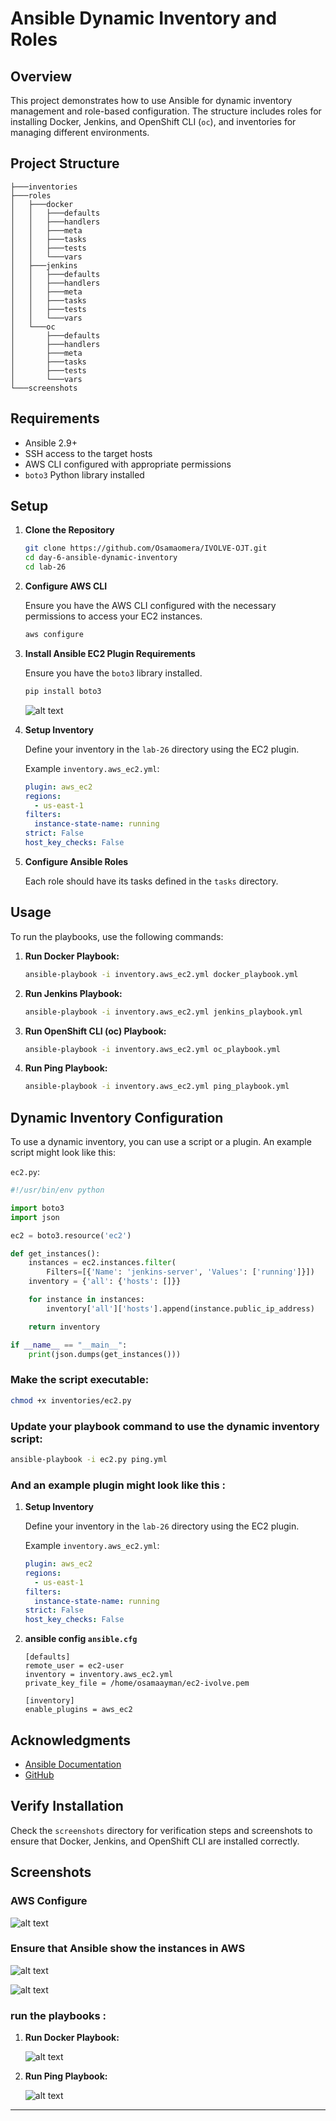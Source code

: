 # Ansible Dynamic Inventory and Roles

## Overview

This project demonstrates how to use Ansible for dynamic inventory management and role-based configuration. The structure includes roles for installing Docker, Jenkins, and OpenShift CLI (`oc`), and inventories for managing different environments.

## Project Structure

```
├───inventories
├───roles
│   ├───docker
│   │   ├───defaults
│   │   ├───handlers
│   │   ├───meta
│   │   ├───tasks
│   │   ├───tests
│   │   └───vars
│   ├───jenkins
│   │   ├───defaults
│   │   ├───handlers
│   │   ├───meta
│   │   ├───tasks
│   │   ├───tests
│   │   └───vars
│   └───oc
│       ├───defaults
│       ├───handlers
│       ├───meta
│       ├───tasks
│       ├───tests
│       └───vars
└───screenshots
```


## Requirements

- Ansible 2.9+
- SSH access to the target hosts
- AWS CLI configured with appropriate permissions
- `boto3` Python library installed

## Setup

1. **Clone the Repository**

   ```sh
   git clone https://github.com/Osamaomera/IVOLVE-OJT.git
   cd day-6-ansible-dynamic-inventory
   cd lab-26
   ```

2. **Configure AWS CLI**

   Ensure you have the AWS CLI configured with the necessary permissions to access your EC2 instances.

   ```sh
   aws configure
   ```

3. **Install Ansible EC2 Plugin Requirements**

   Ensure you have the `boto3` library installed.

   ```sh
   pip install boto3
   ```
   ![alt text](screenshots/install.png)

4. **Setup Inventory**

   Define your inventory in the `lab-26` directory using the EC2 plugin.

   Example `inventory.aws_ec2.yml`:

   ```yaml
   plugin: aws_ec2
   regions:
     - us-east-1
   filters:
     instance-state-name: running
   strict: False
   host_key_checks: False
   ```

5. **Configure Ansible Roles**

   Each role should have its tasks defined in the `tasks` directory.


## Usage

To run the playbooks, use the following commands:

1. **Run Docker Playbook:**

   ```bash
   ansible-playbook -i inventory.aws_ec2.yml docker_playbook.yml
   ```
2. **Run Jenkins Playbook:**

    ```bash
    ansible-playbook -i inventory.aws_ec2.yml jenkins_playbook.yml
    ```

3. **Run OpenShift CLI (oc) Playbook:**

   ```bash
   ansible-playbook -i inventory.aws_ec2.yml oc_playbook.yml
   ```

4. **Run Ping Playbook:**

   ```bash
   ansible-playbook -i inventory.aws_ec2.yml ping_playbook.yml
   ```


## Dynamic Inventory Configuration

To use a dynamic inventory, you can use a script or a plugin. An example script might look like this:

`ec2.py`:

```python
#!/usr/bin/env python

import boto3
import json

ec2 = boto3.resource('ec2')

def get_instances():
    instances = ec2.instances.filter(
        Filters=[{'Name': 'jenkins-server', 'Values': ['running']}])
    inventory = {'all': {'hosts': []}}

    for instance in instances:
        inventory['all']['hosts'].append(instance.public_ip_address)

    return inventory

if __name__ == "__main__":
    print(json.dumps(get_instances()))
```

### Make the script executable:

```sh
chmod +x inventories/ec2.py
```

### Update your playbook command to use the dynamic inventory script:

```sh
ansible-playbook -i ec2.py ping.yml
```

### And an example plugin might look like this :

1. **Setup Inventory**

   Define your inventory in the `lab-26` directory using the EC2 plugin.

   Example `inventory.aws_ec2.yml`:

   ```yaml
   plugin: aws_ec2
   regions:
     - us-east-1
   filters:
     instance-state-name: running
   strict: False
   host_key_checks: False
   ```

2. **ansible config `ansible.cfg`**
    ```shell
    [defaults]
    remote_user = ec2-user
    inventory = inventory.aws_ec2.yml
    private_key_file = /home/osamaayman/ec2-ivolve.pem

    [inventory]
    enable_plugins = aws_ec2
    ```

## Acknowledgments

- [Ansible Documentation](https://docs.ansible.com/)
- [GitHub](https://github.com/)


## **Verify Installation**

   Check the `screenshots` directory for verification steps and screenshots to ensure that Docker, Jenkins, and OpenShift CLI are installed correctly.

## Screenshots
### AWS Configure

![alt text](screenshots/aws.png)

### Ensure that Ansible show the instances in AWS

![alt text](screenshots/instances.png)

![alt text](screenshots/inventory-graph.png)

### run the playbooks :

1. **Run Docker Playbook:**

   ![alt text](screenshots/docker.png)

2. **Run Ping Playbook:**

   ![alt text](screenshots/ping.png)

------------------------------------------------------------------------------